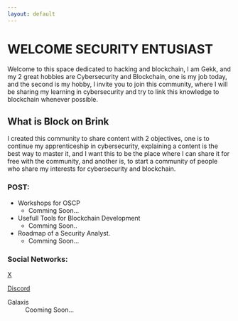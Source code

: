 ```yaml
---
layout: default
---
```


# WELCOME SECURITY ENTUSIAST

Welcome to this space dedicated to hacking and blockchain, I am Gekk, and my 2 great hobbies are Cybersecurity and Blockchain, one is my job today, and the second is my hobby, I invite you to join this community, where I will be sharing my learning in cybersecurity and try to link this knowledge to blockchain whenever possible.


## What is Block on Brink 

I created this community to share content with 2 objectives, one is to continue my apprenticeship in cybersecurity, explaining a content is the best way to master it, and I want this to be the place where I can share it for free with the community, and another is, to start a community of people who share my interests for cybersecurity and blockchain.



### POST:

- Workshops for OSCP
  * Comming Soon...
- Usefull Tools for Blockchain Development
  * Comming Soon..
- Roadmap of a Security Analyst.
  * Comming Soon...



### Social Networks:

[X](https://x.com/blockonbrink)

[Discord](https://discord.gg/3HDH5B9uqD)

<dl>
<dt>Galaxis</dt>
<dd>Cooming Soon...</dd>
</dl>




